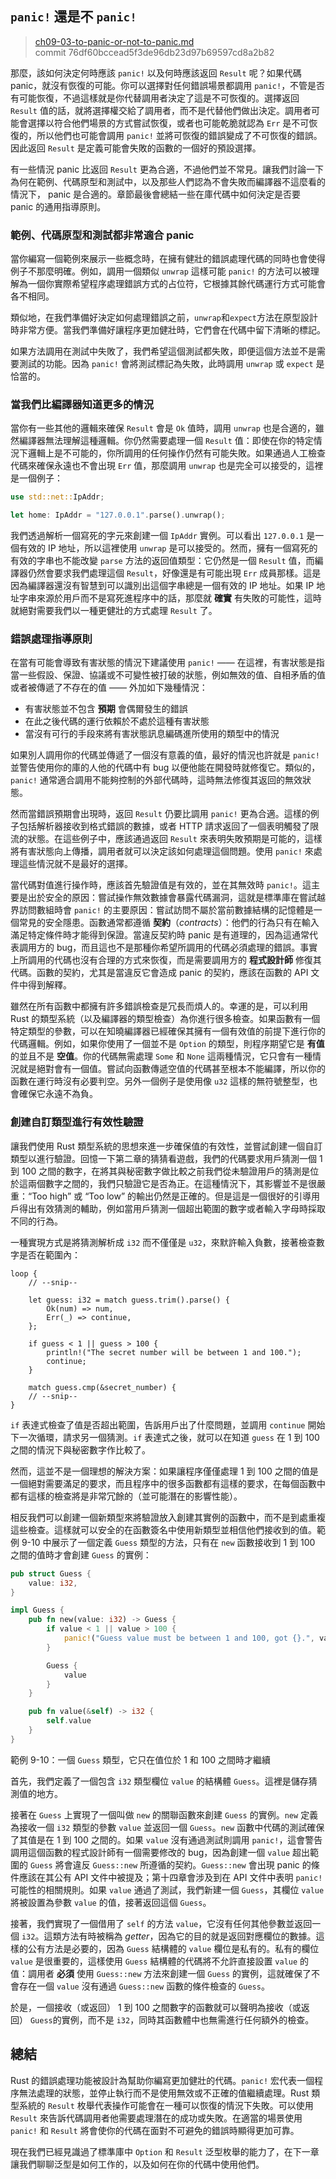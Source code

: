 ## `panic!` 還是不 `panic!`

> [ch09-03-to-panic-or-not-to-panic.md](https://github.com/rust-lang/book/blob/master/src/ch09-03-to-panic-or-not-to-panic.md)
> <br>
> commit 76df60bccead5f3de96db23d97b69597cd8a2b82

那麼，該如何決定何時應該 `panic!` 以及何時應該返回 `Result` 呢？如果代碼 panic，就沒有恢復的可能。你可以選擇對任何錯誤場景都調用 `panic!`，不管是否有可能恢復，不過這樣就是你代替調用者決定了這是不可恢復的。選擇返回 `Result` 值的話，就將選擇權交給了調用者，而不是代替他們做出決定。調用者可能會選擇以符合他們場景的方式嘗試恢復，或者也可能乾脆就認為 `Err` 是不可恢復的，所以他們也可能會調用 `panic!` 並將可恢復的錯誤變成了不可恢復的錯誤。因此返回 `Result` 是定義可能會失敗的函數的一個好的預設選擇。

有一些情況 panic 比返回 `Result` 更為合適，不過他們並不常見。讓我們討論一下為何在範例、代碼原型和測試中，以及那些人們認為不會失敗而編譯器不這麼看的情況下， panic 是合適的。章節最後會總結一些在庫代碼中如何決定是否要 panic 的通用指導原則。

### 範例、代碼原型和測試都非常適合 panic

當你編寫一個範例來展示一些概念時，在擁有健壯的錯誤處理代碼的同時也會使得例子不那麼明確。例如，調用一個類似 `unwrap` 這樣可能 `panic!` 的方法可以被理解為一個你實際希望程序處理錯誤方式的占位符，它根據其餘代碼運行方式可能會各不相同。

類似地，在我們準備好決定如何處理錯誤之前，`unwrap`和`expect`方法在原型設計時非常方便。當我們準備好讓程序更加健壯時，它們會在代碼中留下清晰的標記。

如果方法調用在測試中失敗了，我們希望這個測試都失敗，即便這個方法並不是需要測試的功能。因為 `panic!` 會將測試標記為失敗，此時調用 `unwrap` 或 `expect` 是恰當的。

### 當我們比編譯器知道更多的情況

當你有一些其他的邏輯來確保 `Result` 會是 `Ok` 值時，調用 `unwrap` 也是合適的，雖然編譯器無法理解這種邏輯。你仍然需要處理一個 `Result` 值：即使在你的特定情況下邏輯上是不可能的，你所調用的任何操作仍然有可能失敗。如果通過人工檢查代碼來確保永遠也不會出現 `Err` 值，那麼調用 `unwrap` 也是完全可以接受的，這裡是一個例子：

```rust
use std::net::IpAddr;

let home: IpAddr = "127.0.0.1".parse().unwrap();
```

我們透過解析一個寫死的字元來創建一個 `IpAddr` 實例。可以看出 `127.0.0.1` 是一個有效的 IP 地址，所以這裡使用 `unwrap` 是可以接受的。然而，擁有一個寫死的有效的字串也不能改變 `parse` 方法的返回值類型：它仍然是一個 `Result` 值，而編譯器仍然會要求我們處理這個 `Result`，好像還是有可能出現 `Err` 成員那樣。這是因為編譯器還沒有智慧到可以識別出這個字串總是一個有效的 IP 地址。如果 IP 地址字串來源於用戶而不是寫死進程序中的話，那麼就 **確實** 有失敗的可能性，這時就絕對需要我們以一種更健壯的方式處理 `Result` 了。

### 錯誤處理指導原則

在當有可能會導致有害狀態的情況下建議使用 `panic!` —— 在這裡，有害狀態是指當一些假設、保證、協議或不可變性被打破的狀態，例如無效的值、自相矛盾的值或者被傳遞了不存在的值 —— 外加如下幾種情況：

* 有害狀態並不包含 **預期** 會偶爾發生的錯誤
* 在此之後代碼的運行依賴於不處於這種有害狀態
* 當沒有可行的手段來將有害狀態訊息編碼進所使用的類型中的情況

如果別人調用你的代碼並傳遞了一個沒有意義的值，最好的情況也許就是 `panic!` 並警告使用你的庫的人他的代碼中有 bug 以便他能在開發時就修復它。類似的，`panic!` 通常適合調用不能夠控制的外部代碼時，這時無法修復其返回的無效狀態。

然而當錯誤預期會出現時，返回 `Result` 仍要比調用 `panic!` 更為合適。這樣的例子包括解析器接收到格式錯誤的數據，或者 HTTP 請求返回了一個表明觸發了限流的狀態。在這些例子中，應該通過返回 `Result` 來表明失敗預期是可能的，這樣將有害狀態向上傳播，調用者就可以決定該如何處理這個問題。使用 `panic!` 來處理這些情況就不是最好的選擇。

當代碼對值進行操作時，應該首先驗證值是有效的，並在其無效時 `panic!`。這主要是出於安全的原因：嘗試操作無效數據會暴露代碼漏洞，這就是標準庫在嘗試越界訪問數組時會 `panic!` 的主要原因：嘗試訪問不屬於當前數據結構的記憶體是一個常見的安全隱患。函數通常都遵循 **契約**（*contracts*）：他們的行為只有在輸入滿足特定條件時才能得到保證。當違反契約時 panic 是有道理的，因為這通常代表調用方的 bug，而且這也不是那種你希望所調用的代碼必須處理的錯誤。事實上所調用的代碼也沒有合理的方式來恢復，而是需要調用方的 **程式設計師** 修復其代碼。函數的契約，尤其是當違反它會造成 panic 的契約，應該在函數的 API 文件中得到解釋。

雖然在所有函數中都擁有許多錯誤檢查是冗長而煩人的。幸運的是，可以利用 Rust 的類型系統（以及編譯器的類型檢查）為你進行很多檢查。如果函數有一個特定類型的參數，可以在知曉編譯器已經確保其擁有一個有效值的前提下進行你的代碼邏輯。例如，如果你使用了一個並不是 `Option` 的類型，則程序期望它是 **有值** 的並且不是 **空值**。你的代碼無需處理 `Some` 和 `None` 這兩種情況，它只會有一種情況就是絕對會有一個值。嘗試向函數傳遞空值的代碼甚至根本不能編譯，所以你的函數在運行時沒有必要判空。另外一個例子是使用像 `u32` 這樣的無符號整型，也會確保它永遠不為負。

### 創建自訂類型進行有效性驗證

讓我們使用 Rust 類型系統的思想來進一步確保值的有效性，並嘗試創建一個自訂類型以進行驗證。回憶一下第二章的猜猜看遊戲，我們的代碼要求用戶猜測一個 1 到 100 之間的數字，在將其與秘密數字做比較之前我們從未驗證用戶的猜測是位於這兩個數字之間的，我們只驗證它是否為正。在這種情況下，其影響並不是很嚴重：“Too high” 或 “Too low” 的輸出仍然是正確的。但是這是一個很好的引導用戶得出有效猜測的輔助，例如當用戶猜測一個超出範圍的數字或者輸入字母時採取不同的行為。

一種實現方式是將猜測解析成 `i32` 而不僅僅是 `u32`，來默許輸入負數，接著檢查數字是否在範圍內：

```rust,ignore
loop {
    // --snip--

    let guess: i32 = match guess.trim().parse() {
        Ok(num) => num,
        Err(_) => continue,
    };

    if guess < 1 || guess > 100 {
        println!("The secret number will be between 1 and 100.");
        continue;
    }

    match guess.cmp(&secret_number) {
    // --snip--
}
```

`if` 表達式檢查了值是否超出範圍，告訴用戶出了什麼問題，並調用 `continue` 開始下一次循環，請求另一個猜測。`if` 表達式之後，就可以在知道 `guess` 在 1 到 100 之間的情況下與秘密數字作比較了。

然而，這並不是一個理想的解決方案：如果讓程序僅僅處理 1 到 100 之間的值是一個絕對需要滿足的要求，而且程序中的很多函數都有這樣的要求，在每個函數中都有這樣的檢查將是非常冗餘的（並可能潛在的影響性能）。

相反我們可以創建一個新類型來將驗證放入創建其實例的函數中，而不是到處重複這些檢查。這樣就可以安全的在函數簽名中使用新類型並相信他們接收到的值。範例 9-10 中展示了一個定義 `Guess` 類型的方法，只有在 `new` 函數接收到 1 到 100 之間的值時才會創建 `Guess` 的實例：

```rust
pub struct Guess {
    value: i32,
}

impl Guess {
    pub fn new(value: i32) -> Guess {
        if value < 1 || value > 100 {
            panic!("Guess value must be between 1 and 100, got {}.", value);
        }

        Guess {
            value
        }
    }

    pub fn value(&self) -> i32 {
        self.value
    }
}
```

<span class="caption">範例 9-10：一個 `Guess` 類型，它只在值位於 1 和 100 之間時才繼續</span>

首先，我們定義了一個包含 `i32` 類型欄位 `value` 的結構體 `Guess`。這裡是儲存猜測值的地方。

接著在 `Guess` 上實現了一個叫做 `new` 的關聯函數來創建 `Guess` 的實例。`new` 定義為接收一個 `i32` 類型的參數 `value` 並返回一個 `Guess`。`new` 函數中代碼的測試確保了其值是在 1 到 100 之間的。如果 `value` 沒有通過測試則調用 `panic!`，這會警告調用這個函數的程式設計師有一個需要修改的 bug，因為創建一個 `value` 超出範圍的 `Guess` 將會違反 `Guess::new` 所遵循的契約。`Guess::new` 會出現 panic 的條件應該在其公有 API 文件中被提及；第十四章會涉及到在 API 文件中表明 `panic!` 可能性的相關規則。如果 `value` 通過了測試，我們新建一個 `Guess`，其欄位 `value` 將被設置為參數 `value` 的值，接著返回這個 `Guess`。

接著，我們實現了一個借用了 `self` 的方法 `value`，它沒有任何其他參數並返回一個 `i32`。這類方法有時被稱為 *getter*，因為它的目的就是返回對應欄位的數據。這樣的公有方法是必要的，因為 `Guess` 結構體的 `value` 欄位是私有的。私有的欄位 `value` 是很重要的，這樣使用 `Guess` 結構體的代碼將不允許直接設置 `value` 的值：調用者 **必須** 使用 `Guess::new` 方法來創建一個 `Guess` 的實例，這就確保了不會存在一個 `value` 沒有通過 `Guess::new` 函數的條件檢查的 `Guess`。

於是，一個接收（或返回） 1 到 100 之間數字的函數就可以聲明為接收（或返回） `Guess`的實例，而不是 `i32`，同時其函數體中也無需進行任何額外的檢查。

## 總結

Rust 的錯誤處理功能被設計為幫助你編寫更加健壯的代碼。`panic!` 宏代表一個程序無法處理的狀態，並停止執行而不是使用無效或不正確的值繼續處理。Rust 類型系統的 `Result` 枚舉代表操作可能會在一種可以恢復的情況下失敗。可以使用 `Result` 來告訴代碼調用者他需要處理潛在的成功或失敗。在適當的場景使用 `panic!` 和 `Result` 將會使你的代碼在面對不可避免的錯誤時顯得更加可靠。

現在我們已經見識過了標準庫中 `Option` 和 `Result` 泛型枚舉的能力了，在下一章讓我們聊聊泛型是如何工作的，以及如何在你的代碼中使用他們。
